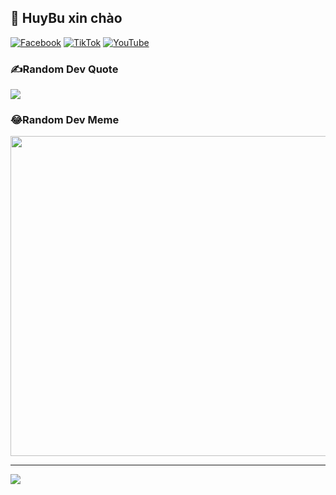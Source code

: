 
## 🫡 HuyBu xin chào 
[![Facebook](https://img.shields.io/badge/Facebook-%231877F2.svg?logo=Facebook&logoColor=white)](https://facebook.com/huywibuchua02) [![TikTok](https://img.shields.io/badge/TikTok-%23000000.svg?logo=TikTok&logoColor=white)](https://tiktok.com/@huihuitwo) [![YouTube](https://img.shields.io/badge/YouTube-%23FF0000.svg?logo=YouTube&logoColor=white)](https://youtube.com/c/Huysenpai) 

### ✍️Random Dev Quote
![](https://quotes-github-readme.vercel.app/api?type=horizontal&theme=radical)

### 😂Random Dev Meme
<img src="https://random-memer.herokuapp.com/" width="512px"/>

---
[![](https://visitcount.itsvg.in/api?id=huywibuchua02&icon=5&color=0)](https://visitcount.itsvg.in)

